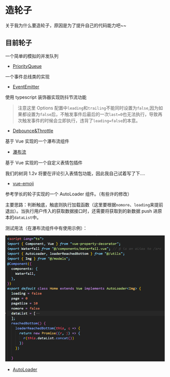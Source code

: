 # 造轮子

关于我为什么要造轮子，原因是为了提升自己的代码能力吧~~

## 目前轮子

一个简单的模拟的并发队列

- [PriorityQueue](https://github.com/1360151219/Wheel/blob/master/PriorityQueue.ts)

一个事件总线类的实现

- [EventEmitter](https://github.com/1360151219/Wheel/blob/master/EventEmitter.ts)

使用 typescript 装饰器实现防抖节流功能

> 注意这里 Options 配置中`leading`和`trailing`不能同时设置为`false`,因为如果都设置为`false`后，不触发事件后最后的一次`last=0`也无法执行，导致再次触发事件的时候会立即执行，违背了`leading=false`的本意。

- [Debounce&Throttle](https://github.com/1360151219/Wheel/blob/master/Debounce.ts)

基于 Vue 实现的一个瀑布流组件

- [瀑布流](https://github.com/1360151219/Wheel/tree/master/Waterfall-Image/waterfall)

基于 Vue 实现的一个自定义表情包插件

我们的树洞 1.2v 将要在评论引入表情包功能，因此我自己试着写了下....

- [vue-emoji](https://github.com/1360151219/Wheel/tree/master/emoji)

参考学长的轮子实现的一个 AutoLoader 组件。（有些许的修改）

主要思路：判断触底，触底则执行加载函数（这里要根据`nomore`、`loading`来提前退出）。当执行用户传入的获取数据接口时，还需要将获取到的新数据 push 进原本的`dataList`中。

测试用法（在瀑布流组件中有使用示例）：

![](./loader/example.png)

- [AutoLoader](https://github.com/1360151219/Wheel/tree/master/loader)
